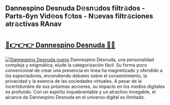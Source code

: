 ## Dannespino Desnuda D𝚎sn𝚞dos filtr𝚊dos - Parts-6yn Vid𝚎os f𝚘tos - N𝚞evas filtr𝚊ciones atr𝚊ctivas RAnav

# <h2><a href="http://mbdv7q.tromn.icu/?c=Dannespino+Desnuda">🔗👉👉👉 Dannespino Desnuda 🔗🔗</a></h2>

[![Dannespino Desnuda nuevo](https://i.imgur.com/pEAQMta.gif)](http://mbdv7q.tromn.icu/?c=Dannespino+Desnuda)
Dannespino Desnuda, una personalidad compleja y enigmática, elude la categorización fácil. Su forma poco convencional de crear una presencia en línea ha magnetizado y ofendido a los espectadores, encendiendo debates sobre el consentimiento, la privacidad y la esencia de las sociedades virtuales. A pesar de la incertidumbre de sus próximas acciones, su impacto en los medios digitales es profundo. Con un espíritu inquebrantable y un atractivo innegable, el alcance de Dannespino Desnuda en el universo digital es ilimitado.
